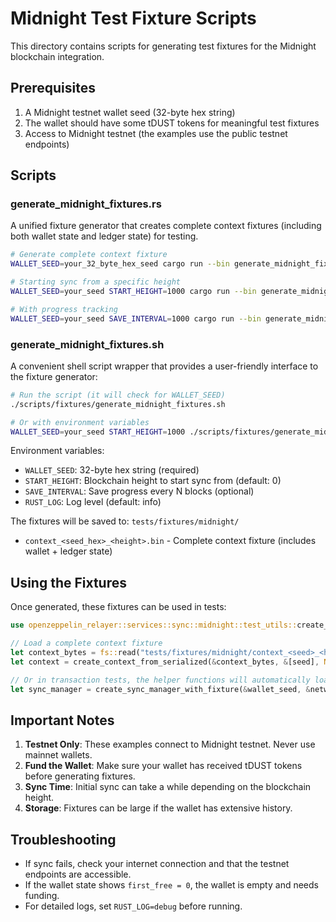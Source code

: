 # Midnight Test Fixture Scripts

This directory contains scripts for generating test fixtures for the Midnight blockchain integration.

## Prerequisites

1. A Midnight testnet wallet seed (32-byte hex string)
2. The wallet should have some tDUST tokens for meaningful test fixtures
3. Access to Midnight testnet (the examples use the public testnet endpoints)

## Scripts

### generate_midnight_fixtures.rs

A unified fixture generator that creates complete context fixtures (including both wallet state and ledger state) for testing.

```bash
# Generate complete context fixture
WALLET_SEED=your_32_byte_hex_seed cargo run --bin generate_midnight_fixtures

# Starting sync from a specific height
WALLET_SEED=your_seed START_HEIGHT=1000 cargo run --bin generate_midnight_fixtures

# With progress tracking
WALLET_SEED=your_seed SAVE_INTERVAL=1000 cargo run --bin generate_midnight_fixtures
```

### generate_midnight_fixtures.sh

A convenient shell script wrapper that provides a user-friendly interface to the fixture generator:

```bash
# Run the script (it will check for WALLET_SEED)
./scripts/fixtures/generate_midnight_fixtures.sh

# Or with environment variables
WALLET_SEED=your_seed START_HEIGHT=1000 ./scripts/fixtures/generate_midnight_fixtures.sh
```

Environment variables:

- `WALLET_SEED`: 32-byte hex string (required)
- `START_HEIGHT`: Blockchain height to start sync from (default: 0)
- `SAVE_INTERVAL`: Save progress every N blocks (optional)
- `RUST_LOG`: Log level (default: info)

The fixtures will be saved to: `tests/fixtures/midnight/`

- `context_<seed_hex>_<height>.bin` - Complete context fixture (includes wallet + ledger state)

## Using the Fixtures

Once generated, these fixtures can be used in tests:

```rust
use openzeppelin_relayer::services::sync::midnight::test_utils::create_context_from_serialized;

// Load a complete context fixture
let context_bytes = fs::read("tests/fixtures/midnight/context_<seed>_<height>.bin")?;
let context = create_context_from_serialized(&context_bytes, &[seed], NetworkId::TestNet)?;

// Or in transaction tests, the helper functions will automatically load context fixtures:
let sync_manager = create_sync_manager_with_fixture(&wallet_seed, &network, relayer_id).await;
```

## Important Notes

1. **Testnet Only**: These examples connect to Midnight testnet. Never use mainnet wallets.
2. **Fund the Wallet**: Make sure your wallet has received tDUST tokens before generating fixtures.
3. **Sync Time**: Initial sync can take a while depending on the blockchain height.
4. **Storage**: Fixtures can be large if the wallet has extensive history.

## Troubleshooting

- If sync fails, check your internet connection and that the testnet endpoints are accessible.
- If the wallet state shows `first_free = 0`, the wallet is empty and needs funding.
- For detailed logs, set `RUST_LOG=debug` before running.
